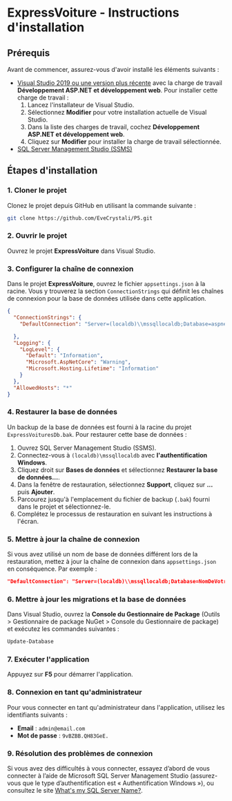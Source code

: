 # ExpressVoiture - Instructions d'installation

## Prérequis

Avant de commencer, assurez-vous d'avoir installé les éléments suivants :

- [Visual Studio 2019 ou une version plus récente](https://visualstudio.microsoft.com/) avec la charge de travail **Développement ASP.NET et développement web**. Pour installer cette charge de travail :
  1. Lancez l'installateur de Visual Studio.
  2. Sélectionnez **Modifier** pour votre installation actuelle de Visual Studio.
  3. Dans la liste des charges de travail, cochez **Développement ASP.NET et développement web**.
  4. Cliquez sur **Modifier** pour installer la charge de travail sélectionnée.
- [SQL Server Management Studio (SSMS)](https://docs.microsoft.com/en-us/sql/ssms/download-sql-server-management-studio-ssms)

## Étapes d'installation

### 1. Cloner le projet

Clonez le projet depuis GitHub en utilisant la commande suivante :

```sh
git clone https://github.com/EveCrystali/P5.git
```

### 2. Ouvrir le projet

Ouvrez le projet **ExpressVoiture** dans Visual Studio.

### 3. Configurer la chaîne de connexion

Dans le projet **ExpressVoiture**, ouvrez le fichier `appsettings.json` à la racine. Vous y trouverez la section `ConnectionStrings` qui définit les chaînes de connexion pour la base de données utilisée dans cette application.

```json
{
  "ConnectionStrings": {
    "DefaultConnection": "Server=(localdb)\\mssqllocaldb;Database=aspnet-ExpressVoitures-4c232545-f432-4e84-8e78-db4d8bfeaa8b;Trusted_Connection=True;MultipleActiveResultSets=true"

  },
  "Logging": {
    "LogLevel": {
      "Default": "Information",
      "Microsoft.AspNetCore": "Warning",
      "Microsoft.Hosting.Lifetime": "Information"
    }
  },
  "AllowedHosts": "*"
}
```

### 4. Restaurer la base de données

Un backup de la base de données est fourni à la racine du projet `ExpressVoituresDb.bak`. Pour restaurer cette base de données :

1. Ouvrez SQL Server Management Studio (SSMS).
2. Connectez-vous à `(localdb)\mssqllocaldb` avec **l'authentification Windows**.
3. Cliquez droit sur **Bases de données** et sélectionnez **Restaurer la base de données...**.
4. Dans la fenêtre de restauration, sélectionnez **Support**, cliquez sur **...** puis **Ajouter**.
5. Parcourez jusqu'à l'emplacement du fichier de backup (`.bak`) fourni dans le projet et sélectionnez-le.
6. Complétez le processus de restauration en suivant les instructions à l'écran.

### 5. Mettre à jour la chaîne de connexion

Si vous avez utilisé un nom de base de données différent lors de la restauration, mettez à jour la chaîne de connexion dans `appsettings.json` en conséquence. Par exemple :

```json
"DefaultConnection": "Server=(localdb)\\mssqllocaldb;Database=NomDeVotreBaseDeDonnees;Trusted_Connection=True;MultipleActiveResultSets=true"
```

### 6. Mettre à jour les migrations et la base de données

Dans Visual Studio, ouvrez la **Console du Gestionnaire de Package** (Outils > Gestionnaire de package NuGet > Console du Gestionnaire de package) et exécutez les commandes suivantes :

```sh
Update-Database
```

### 7. Exécuter l'application

Appuyez sur **F5** pour démarrer l'application.

### 8. Connexion en tant qu'administrateur

Pour vous connecter en tant qu'administrateur dans l'application, utilisez les identifiants suivants :

- **Email** : `admin@email.com`
- **Mot de passe** : `9vBZBB.QH83GeE.`

### 9. Résolution des problèmes de connexion

Si vous avez des difficultés à vous connecter, essayez d’abord de vous connecter à l’aide de Microsoft SQL Server Management Studio (assurez-vous que le type d’authentification est « Authentification Windows »), ou consultez le site [What's my SQL Server Name?](https://sqlserver-help.com/2011/06/19/help-whats-my-sql-server-name/).
